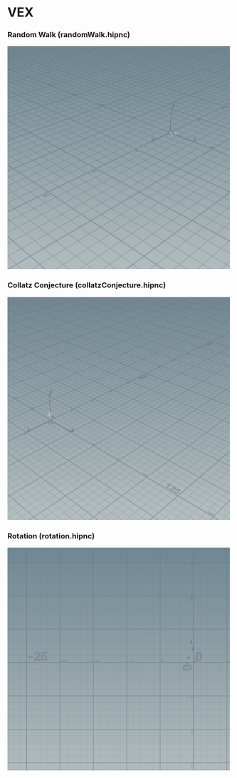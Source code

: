 # VEX
### Random Walk (randomWalk.hipnc)
![](randomWalk.gif)

### Collatz Conjecture (collatzConjecture.hipnc)
![](collatzConjecture.gif)

### Rotation (rotation.hipnc)
![](rotation.gif)

